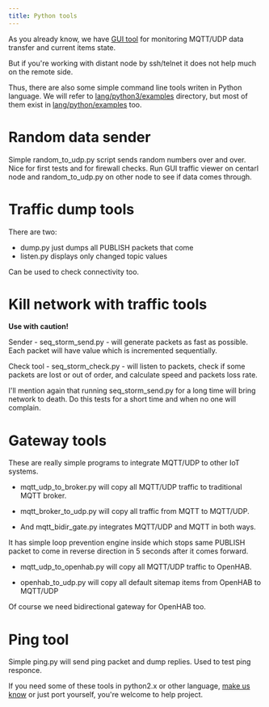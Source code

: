 ```yaml
---
title: Python tools
---
```


As you already know, we 
have [GUI tool](https://dzavalishin.github.io/mqtt_udp/2019/01/01/Viewer-Tool.html) for 
monitoring MQTT/UDP data transfer and current items state.

But if you're working with distant node by ssh/telnet it does not help much
on the remote side.

Thus, there are also some simple command line tools writen in Python language.
We will refer to [lang/python3/examples](https://github.com/dzavalishin/mqtt_udp/tree/master/lang/python3/examples) directory,
but most of them exist in [lang/python/examples](https://github.com/dzavalishin/mqtt_udp/tree/master/lang/python/examples) too.


# Random data sender

Simple random_to_udp.py script sends random numbers over and over.
Nice for first tests and for firewall checks. Run GUI traffic viewer
on centarl node and random_to_udp.py on other node to see if data comes through.

# Traffic dump tools

There are two:

* dump.py just dumps all PUBLISH packets that come
* listen.py displays only changed topic values

Can be used to check connectivity too.

# Kill network with traffic tools

**Use with caution!**

Sender - seq_storm_send.py - will generate packets as fast as possible. Each
packet will have value which is incremented sequentially.


Check tool - seq_storm_check.py  - will listen to packets, check if some packets 
are lost or out of order, and calculate speed and packets loss rate.


I'll mention again that running seq_storm_send.py for a long time will
bring network to death. Do this tests for a short time and when no one
will complain.

# Gateway tools

These are really simple programs to integrate MQTT/UDP to other IoT systems.

* mqtt_udp_to_broker.py will copy all MQTT/UDP traffic to traditional MQTT broker.

* mqtt_broker_to_udp.py will copy all traffic from MQTT to MQTT/UDP.

* And mqtt_bidir_gate.py integrates MQTT/UDP and MQTT in both ways.

It has simple loop prevention engine inside which stops same PUBLISH packet to come
in reverse direction in 5 seconds after it comes forward.

* mqtt_udp_to_openhab.py will copy all MQTT/UDP traffic to OpenHAB.

* openhab_to_udp.py will copy all default sitemap items from OpenHAB to MQTT/UDP

Of course we need bidirectional gateway for OpenHAB too.

# Ping tool

Simple ping.py will send ping packet and dump replies. Used to test ping responce.







If you need some of these tools in python2.x or other language, 
[make us know](https://github.com/dzavalishin/mqtt_udp/issues) or just
port yourself, you're welcome to help project.
